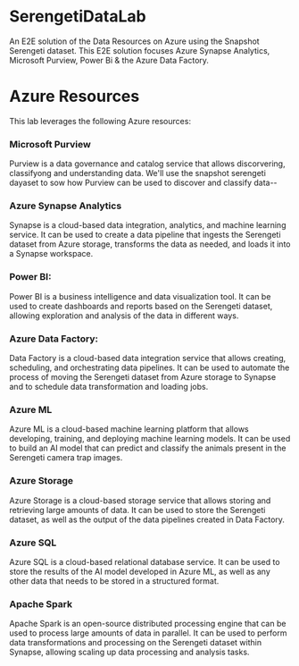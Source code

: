 # SerengetiDataLab

An E2E solution of the Data Resources on Azure using the Snapshot Serengeti dataset. This E2E solution focuses Azure Synapse Analytics, Microsoft Purview, Power Bi & the Azure Data Factory. 


# Azure Resources
This lab leverages the following Azure resources:

### Microsoft Purview
Purview is a data governance and catalog service that allows discorvering, classifyong and understanding data. We'll use the snapshot serengeti dayaset to sow how Purview can be used to discover and classify data--

### Azure Synapse Analytics
Synapse is a cloud-based data integration, analytics, and machine learning service. It can be used to create a data pipeline that ingests the Serengeti dataset from Azure storage, transforms the data as needed, and loads it into a Synapse workspace.

### Power BI: 
Power BI is a business intelligence and data visualization tool. It can be used to create dashboards and reports based on the Serengeti dataset, allowing exploration and analysis of the data in different ways.

### Azure Data Factory: 
Data Factory is a cloud-based data integration service that allows creating, scheduling, and orchestrating data pipelines. It can be used to automate the process of moving the Serengeti dataset from Azure storage to Synapse and to schedule data transformation and loading jobs.

### Azure ML
Azure ML is a cloud-based machine learning platform that allows developing, training, and deploying machine learning models. It can be used to build an AI model that can predict and classify the animals present in the Serengeti camera trap images.

### Azure Storage
Azure Storage is a cloud-based storage service that allows storing and retrieving large amounts of data. It can be used to store the Serengeti dataset, as well as the output of the data pipelines created in Data Factory.

### Azure SQL
Azure SQL is a cloud-based relational database service. It can be used to store the results of the AI model developed in Azure ML, as well as any other data that needs to be stored in a structured format.

### Apache Spark
Apache Spark is an open-source distributed processing engine that can be used to process large amounts of data in parallel. It can be used to perform data transformations and processing on the Serengeti dataset within Synapse, allowing scaling up data processing and analysis tasks.





